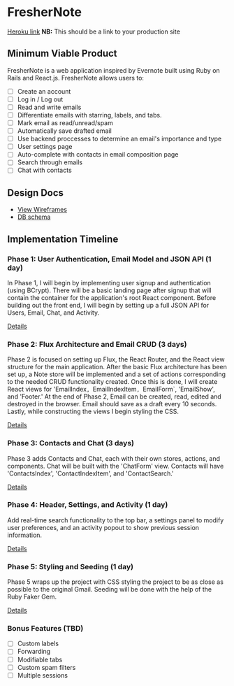 # FresherNote

[Heroku link][heroku] **NB:** This should be a link to your production site

[heroku]: http://www.herokuapp.com

## Minimum Viable Product

FresherNote is a web application inspired by Evernote built using Ruby on Rails
and React.js. FresherNote allows users to:

<!-- This is a Markdown checklist. Use it to keep track of your progress! -->

- [ ] Create an account
- [ ] Log in / Log out
- [ ] Read and write emails
- [ ] Differentiate emails with starring, labels, and tabs. 
- [ ] Mark email as read/unread/spam 
- [ ] Automatically save drafted email 
- [ ] Use backend proccesses to determine an email's importance and type 
- [ ] User settings page
- [ ] Auto-complete with contacts in email composition page 
- [ ] Search through emails 
- [ ] Chat with contacts 

## Design Docs
* [View Wireframes][view]
* [DB schema][schema]

[view]: ./docs/views.md
[schema]: ./docs/schema.md

## Implementation Timeline

### Phase 1: User Authentication, Email Model and JSON API (1 day)

In Phase 1, I will begin by implementing user signup and authentication (using
BCrypt). There will be a basic landing page after signup that will contain the
container for the application's root React component. Before building out the
front end, I will begin by setting up a full JSON API for Users, Email, Chat, and Activity.

[Details][phase-one]

### Phase 2: Flux Architecture and Email CRUD (3 days)

Phase 2 is focused on setting up Flux, the React Router, and the React view
structure for the main application. After the basic Flux architecture has been
set up, a Note store will be implemented and a set of actions corresponding to
the needed CRUD functionality created. Once this is done, I will create React
views for 'EmailIndex`, `EmailIndexItem`, `EmailForm`, 'EmailShow', and 'Footer.' At the end of Phase 2,
Email can be created, read, edited and destroyed in the browser. Email should
save as a draft every 10 seconds. Lastly, while constructing the views I begin styling the CSS.

[Details][phase-two]

### Phase 3: Contacts and Chat (3 days)

Phase 3 adds Contacts and Chat, each with their own stores, actions, and components.  Chat will be built with the 'ChatForm' view.  Contacts will have 'ContactsIndex', 'ContactIndexItem', and 'ContactSearch.'  

[Details][phase-three]

### Phase 4: Header, Settings, and Activity (1 day)

Add real-time search functionality to the top bar, a settings panel to modify user preferences, and an activity popout to show previous session information. 

[Details][phase-four]

### Phase 5: Styling and Seeding (1 day)

Phase 5 wraps up the project with CSS styling the project to be as close as possible to the original Gmail. Seeding will be done with the help of the Ruby Faker Gem. 

[Details][phase-five]

### Bonus Features (TBD)
- [ ] Custom labels
- [ ] Forwarding 
- [ ] Modifiable tabs
- [ ] Custom spam filters 
- [ ] Multiple sessions

[phase-one]: ./docs/phases/phase1.md
[phase-two]: ./docs/phases/phase2.md
[phase-three]: ./docs/phases/phase3.md
[phase-four]: ./docs/phases/phase4.md
[phase-five]: ./docs/phases/phase5.md
